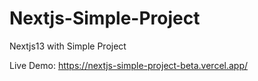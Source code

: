 # Nextjs-Simple-Project
Nextjs13 with Simple Project


Live Demo: https://nextjs-simple-project-beta.vercel.app/
